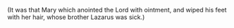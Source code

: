 (It was that Mary which anointed the Lord with ointment, and wiped his feet with her hair, whose brother Lazarus was sick.)
